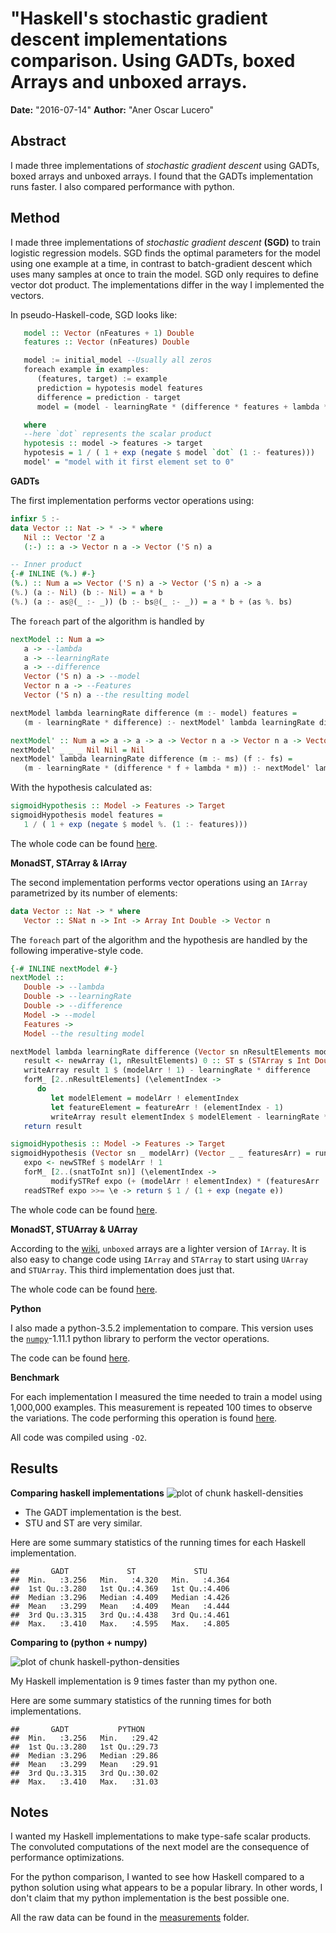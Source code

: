 # "Haskell's stochastic gradient descent implementations comparison. Using GADTs, boxed Arrays and unboxed arrays.

**Date:** "2016-07-14" **Author:** "Aner Oscar Lucero"

## Abstract

I made three implementations of *stochastic gradient descent* using GADTs, boxed
arrays and unboxed arrays. I found that the GADTs implementation runs faster. I
also compared performance with python.

## Method

I made three implementations of *stochastic gradient descent* **(SGD)** to train logistic
regression models.  SGD finds the optimal parameters for the model using one
example at a time, in contrast to batch-gradient descent which uses many samples
at once to train the model. SGD only requires to define vector dot product. The
implementations differ in the way I implemented the vectors.

In pseudo-Haskell-code, SGD looks like:

```haskell
   model :: Vector (nFeatures + 1) Double
   features :: Vector (nFeatures) Double

   model := initial_model --Usually all zeros
   foreach example in examples:
      (features, target) := example
      prediction = hypotesis model features
      difference = prediction - target
      model = (model - learningRate * (difference * features + lambda * model'))

   where
   --here `dot` represents the scalar product
   hypotesis :: model -> features -> target
   hypotesis = 1 / ( 1 + exp (negate $ model `dot` (1 :- features)))
   model' = "model with it first element set to 0"
```

**GADTs**

The first implementation performs vector operations using:

```haskell
infixr 5 :-
data Vector :: Nat -> * -> * where
   Nil :: Vector 'Z a
   (:-) :: a -> Vector n a -> Vector ('S n) a

-- Inner product
{-# INLINE (%.) #-}
(%.) :: Num a => Vector ('S n) a -> Vector ('S n) a -> a
(%.) (a :- Nil) (b :- Nil) = a * b
(%.) (a :- as@(_ :- _)) (b :- bs@(_ :- _)) = a * b + (as %. bs)

```

The `foreach` part of the algorithm is handled by
```haskell
nextModel :: Num a =>
   a -> --lambda
   a -> --learningRate
   a -> --difference
   Vector ('S n) a -> --model
   Vector n a -> --Features
   Vector ('S n) a --the resulting model

nextModel lambda learningRate difference (m :- model) features =
   (m - learningRate * difference) :- nextModel' lambda learningRate difference model features

nextModel' :: Num a => a -> a -> a -> Vector n a -> Vector n a -> Vector n a
nextModel' _ _ _ Nil Nil = Nil
nextModel' lambda learningRate difference (m :- ms) (f :- fs) =
   (m - learningRate * (difference * f + lambda * m)) :- nextModel' lambda learningRate difference ms fs
```

With the hypothesis calculated as:

```haskell
sigmoidHypothesis :: Model -> Features -> Target
sigmoidHypothesis model features =
   1 / ( 1 + exp (negate $ model %. (1 :- features)))
```
The whole code can be found [here](../src/MainGADT.hs).

**MonadST, STArray & IArray**

The second implementation performs vector operations using an `IArray`
parametrized by its number of elements:

```haskell
data Vector :: Nat -> * where
   Vector :: SNat n -> Int -> Array Int Double -> Vector n
```

The `foreach` part of the algorithm and the hypothesis are handled by the
following imperative-style code.

```haskell
{-# INLINE nextModel #-}
nextModel ::
   Double -> --lambda
   Double -> --learningRate
   Double -> --difference
   Model -> --model
   Features -> 
   Model --the resulting model

nextModel lambda learningRate difference (Vector sn nResultElements modelArr) (Vector _ _ featureArr) = Vector sn nResultElements $ runSTArray $ do
   result <- newArray (1, nResultElements) 0 :: ST s (STArray s Int Double)
   writeArray result 1 $ (modelArr ! 1) - learningRate * difference
   forM_ [2..nResultElements] (\elementIndex ->
      do
         let modelElement = modelArr ! elementIndex
         let featureElement = featureArr ! (elementIndex - 1)
         writeArray result elementIndex $ modelElement - learningRate * (difference * featureElement + lambda * modelElement))
   return result

sigmoidHypothesis :: Model -> Features -> Target
sigmoidHypothesis (Vector sn _ modelArr) (Vector _ _ featuresArr) = runST $ do
   expo <- newSTRef $ modelArr ! 1
   forM_ [2..(snatToInt sn)] (\elementIndex ->
         modifySTRef expo (+ (modelArr ! elementIndex) * (featuresArr ! (elementIndex - 1))))
   readSTRef expo >>= \e -> return $ 1 / (1 + exp (negate e))
```

The whole code can be found [here](../src/MainST.hs).

**MonadST, STUArray & UArray**

According to the [wiki](https://wiki.haskell.org/Arrays#Unboxed_arrays), `unboxed`
arrays are a lighter version of `IArray`. It is also easy to change code using
`IArray` and `STArray` to start using `UArray` and `STUArray`.  This third
implementation does just that.

The whole code can be found [here](../src/MainSTU.hs).

**Python**

I also made a python-3.5.2 implementation to compare. This version uses the
[`numpy`](http://www.numpy.org/)-1.11.1 python library to perform the vector operations.

The code can be found [here](../src/Main.py).

**Benchmark**

For each implementation I measured the time needed to train a model using
1,000,000 examples. This measurement is repeated 100 times to observe the
variations. The code performing this operation is found
[here](../sh/poorManBenchmarTool.sh).

All code was compiled using `-O2`.

## Results

**Comparing haskell implementations**
![plot of chunk haskell-densities](figure/haskell-densities-1.png)

* The GADT implementation is the best.
* STU and ST are very similar.

Here are some summary statistics of the running times for each Haskell
implementation.


```
##       GADT             ST             STU       
##  Min.   :3.256   Min.   :4.320   Min.   :4.364  
##  1st Qu.:3.280   1st Qu.:4.369   1st Qu.:4.406  
##  Median :3.296   Median :4.409   Median :4.426  
##  Mean   :3.299   Mean   :4.409   Mean   :4.444  
##  3rd Qu.:3.315   3rd Qu.:4.438   3rd Qu.:4.461  
##  Max.   :3.410   Max.   :4.595   Max.   :4.805
```

**Comparing to (python + numpy)**

![plot of chunk haskell-python-densities](figure/haskell-python-densities-1.png)

My Haskell implementation is 9 times faster than my python one.

Here are some summary statistics of the running times for both
implementations.


```
##       GADT           PYTHON     
##  Min.   :3.256   Min.   :29.42  
##  1st Qu.:3.280   1st Qu.:29.73  
##  Median :3.296   Median :29.86  
##  Mean   :3.299   Mean   :29.91  
##  3rd Qu.:3.315   3rd Qu.:30.02  
##  Max.   :3.410   Max.   :31.03
```

## Notes

I wanted my Haskell implementations to make type-safe scalar products. The
convoluted computations of the next model are the consequence of performance
optimizations.

For the python comparison, I wanted to see how Haskell compared to a python
solution using what appears to be a popular library. In other words, I don't claim
that my python implementation is the best possible one.

All the raw data can be found in the [measurements](../measurements) folder.
